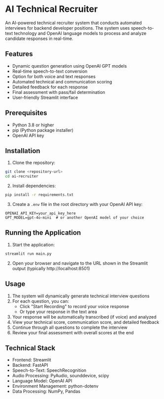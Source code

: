 # AI Technical Recruiter

An AI-powered technical recruiter system that conducts automated interviews for backend developer positions. The system uses speech-to-text technology and OpenAI language models to process and analyze candidate responses in real-time.

## Features

- Dynamic question generation using OpenAI GPT models
- Real-time speech-to-text conversion
- Option for both voice and text responses
- Automated technical and communication scoring
- Detailed feedback for each response
- Final assessment with pass/fail determination
- User-friendly Streamlit interface

## Prerequisites

- Python 3.8 or higher
- pip (Python package installer)
- OpenAI API key

## Installation

1. Clone the repository:
```bash
git clone <repository-url>
cd ai-recruiter
```

2. Install dependencies:
```bash
pip install -r requirements.txt
```

3. Create a `.env` file in the root directory with your OpenAI API key:
```
OPENAI_API_KEY=your_api_key_here
GPT_MODEL=gpt-4o-mini  # or another OpenAI model of your choice
```

## Running the Application

1. Start the application:
```bash
streamlit run main.py
```

2. Open your browser and navigate to the URL shown in the Streamlit output (typically http://localhost:8501)

## Usage

1. The system will dynamically generate technical interview questions
2. For each question, you can:
   - Click "Start Recording" to record your voice response
   - Or type your response in the text area
3. Your response will be automatically transcribed (if voice) and analyzed
4. View your technical score, communication score, and detailed feedback
5. Continue through all questions to complete the interview
6. Review your final assessment with overall scores at the end

## Technical Stack

- Frontend: Streamlit
- Backend: FastAPI
- Speech-to-Text: SpeechRecognition
- Audio Processing: PyAudio, sounddevice, scipy
- Language Model: OpenAI API
- Environment Management: python-dotenv
- Data Processing: NumPy, Pandas